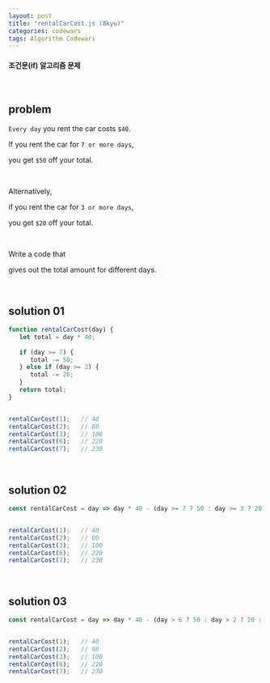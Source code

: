 ```yaml
---
layout: post
title: "rentalCarCost.js (8kyu)"
categories: codewars
tags: Algorithm Codewars
---
```


#### 조건문(if) 알고리즘 문제

<br>

## problem

`Every day` you rent the car costs `$40`.

If you rent the car for `7 or more days`,

you get `$50` off your total.

<br>

Alternatively,

if you rent the car for `3 or more days`,

you get `$20` off your total.

<br>

Write a code that

gives out the total amount for different days.

<br>

## solution 01

```javascript
function rentalCarCost(day) {
   let total = day * 40;
   
   if (day >= 7) {
      total -= 50;
   } else if (day >= 3) {
      total -= 20;
   }
   return total;
}


rentalCarCost(1);	// 40
rentalCarCost(2);	// 80
rentalCarCost(3);	// 100
rentalCarCost(6);	// 220
rentalCarCost(7);	// 230
```

<br>

## solution 02

```javascript
const rentalCarCost = day => day * 40 - (day >= 7 ? 50 : day >= 3 ? 20 : 0);


rentalCarCost(1);	// 40
rentalCarCost(2);	// 80
rentalCarCost(3);	// 100
rentalCarCost(6);	// 220
rentalCarCost(7);	// 230
```

<br>

## solution 03

```javascript
const rentalCarCost = day => day * 40 - (day > 6 ? 50 : day > 2 ? 20 : 0);


rentalCarCost(1);	// 40
rentalCarCost(2);	// 80
rentalCarCost(3);	// 100
rentalCarCost(6);	// 220
rentalCarCost(7);	// 230
```


